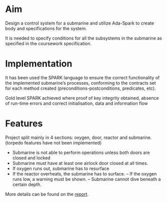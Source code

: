 # Aim
Design a control system for a submarine and utilize Ada-Spark to create body and specifications for the system.

It is needed to specify conditions for all the subsystems in the submarine as specified in the coursework specification.

# Implementation 
It has been used the SPARK language to ensure the correct functionality of the implemented submarine’s processes, conforming to the contracts set for each method created (preconditions-postconditions, predicates, etc). 

Gold level SPARK achieved where proof of key integrity obtained, absence of run-time errors and correct initialisation, data and information flow

# Features
Project split mainly in 4 sections: oxygen, door, reactor and submarine. (torpedo features have not been implemented)

- Submarine is not able to perform operations unless both doors are closed and locked
- Submarine must have at least one airlock door closed at all times.
- If oxygen runs out, submarine has to resurface
- If the reactor overheats, the submarine has to surface.
– If the oxygen runs low, a warning must be shown.
– Submarine cannot dive beneath a certain depth.

More details can be found on the [report](https://github.com/Willyees/FormalApproachesCw/blob/main/40212064.pdf).
